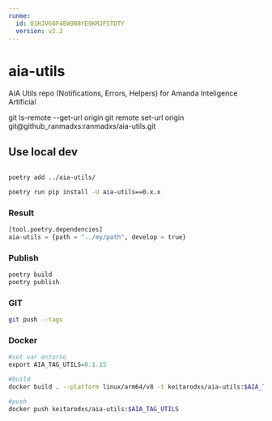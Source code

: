 ```yaml
---
runme:
  id: 01HJV60F4EW988YE9KMJFSTDTY
  version: v2.2
---
```


# aia-utils

AIA Utils repo (Notifications, Errors, Helpers) for Amanda Inteligence Artificial

git ls-remote --get-url origin
git remote set-url origin git@github_ranmadxs:ranmadxs/aia-utils.git

## Use local dev

```sh {"id":"01HJV60F4EW988YE9KMGH6GQ66"}

poetry add ../aia-utils/

poetry run pip install -U aia-utils==0.x.x

```

### Result

```python {"id":"01HJV60F4EW988YE9KMHTHYHH2"}
[tool.poetry.dependencies]
aia-utils = {path = "../my/path", develop = true}
```

### Publish

```python {"id":"01HKNX07Y6Y05A7PQ1W95AGV8K"}
poetry build 
poetry publish
```

### GIT

```sh {"id":"01HKS37PDVKE6JX3EZ4TVSAYYF"}
git push --tags
```

### Docker

```python {"id":"01HJV66J6EV6K8ECD6KNMET9KM"}
#set var entorno
export AIA_TAG_UTILS=0.1.15
```

```sh {"id":"01HJV64NSH238T2X9KXSA1A4FW"}
#build
docker build . --platform linux/arm64/v8 -t keitarodxs/aia-utils:$AIA_TAG_UTILS

#push
docker push keitarodxs/aia-utils:$AIA_TAG_UTILS
```
